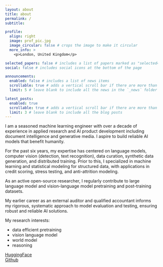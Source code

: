 ```yaml
---
layout: about
title: about
permalink: /
subtitle: 

profile:
  align: right
  image: prof_pic.jpg
  image_circular: false # crops the image to make it circular
  more_info: >
    <p>London, United Kingdom</p>

selected_papers: false # includes a list of papers marked as "selected={true}"
social: false # includes social icons at the bottom of the page

announcements:
  enabled: false # includes a list of news items
  scrollable: true # adds a vertical scroll bar if there are more than 3 news items
  limit: 5 # leave blank to include all the news in the `_news` folder

latest_posts:
  enabled: true
  scrollable: true # adds a vertical scroll bar if there are more than 3 new posts items
  limit: 3 # leave blank to include all the blog posts
---
```


I am a seasoned machine learning engineer with over a decade of experience in applied research and AI product development including document intelligence and generative media.
I aspire to build reliable AI models that benefit humanity.

For the past six years, my expertise has centered on language models, computer vision (detection, text recognition), data curation, synthetic data generation, and distributed training.
Prior to this, I specialized in machine learning and statistical modeling for structured data, with applications in credit scoring, stress testing, and anti-attrition modeling.

As an active open-source researcher, I regularly contribute to large language model and vision-language model pretraining and post-training datasets.

My earlier career as an external auditor and qualified accountant informs my rigorous, systematic approach to model evaluation and testing, ensuring robust and reliable AI solutions.

My research interests:
- data efficient pretraining
- vision language model
- world model
- reasoning


[HuggingFace](https://huggingface.co/kenhktsui)  
[Github](https://github.com/kenhktsui)
